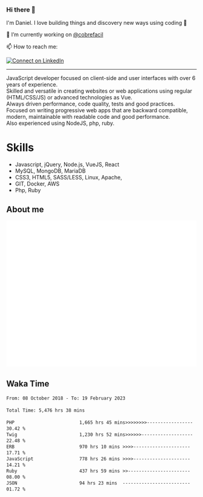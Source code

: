 ### Hi there 👋

I'm Daniel. I love building things and discovery new ways using coding :raised_hands: 

🔭 I’m currently working on [@cobrefacil](https://www.cobrefacil.com.br/)

📫 How to reach me:

[![Connect on LinkedIn](https://img.shields.io/badge/--linkedin?label=LinkedIn&logo=LinkedIn&style=social)](https://www.linkedin.com/in/daniel-cerverizzo/)

---

JavaScript developer focused on client-side and user interfaces with over 6 years of experience.  
Skilled and versatile in creating websites or web applications using regular (HTML/CSS/JS) or advanced technologies as Vue.  
Always driven performance, code quality, tests and good practices.  
 Focused on writing progressive web apps that are backward compatible, modern, maintainable with readable code and good performance.  
Also experienced using NodeJS, php, ruby. 


# Skills

 - Javascript, jQuery, Node.js, VueJS, React
 - MySQL, MongoDB, MariaDB    
 - CSS3, HTML5, SASS/LESS,  Linux, Apache,
 - GIT, Docker, AWS
 - Php, Ruby

## About me

![Metrics](/github-metrics.svg)

## Waka Time

<!--START_SECTION:waka-->

```text
From: 08 October 2018 - To: 19 February 2023

Total Time: 5,476 hrs 38 mins

PHP                        1,665 hrs 45 mins>>>>>>>>-----------------   30.42 %
Twig                       1,230 hrs 52 mins>>>>>>-------------------   22.48 %
ERB                        970 hrs 10 mins >>>>---------------------   17.71 %
JavaScript                 778 hrs 26 mins >>>>---------------------   14.21 %
Ruby                       437 hrs 59 mins >>-----------------------   08.00 %
JSON                       94 hrs 23 mins  -------------------------   01.72 %
```

<!--END_SECTION:waka-->

